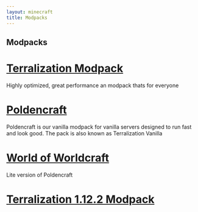 ```yaml
---
layout: minecraft
title: Modpacks
---
```


## Modpacks

# [Terralization Modpack](modpacks/terralization)
Highly optimized, great performance an modpack thats for everyone

# [Poldencraft](modpacks/poldencraft)
Poldencraft is our vanilla modpack for vanilla servers designed to run fast and look good. The pack is also known as Terralization Vanilla

# [World of Worldcraft](modpacks/worldofworldcraft)
Lite version of Poldencraft

# [Terralization 1.12.2 Modpack](modpacks/terralization1122)